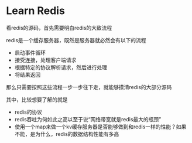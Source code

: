 # Learn Redis

看redis的源码，首先需要明白redis的大致流程

redis是一个缓存服务器，既然是服务器就必然会有以下的流程

- 启动事件循环
- 接受连接，处理客户端请求
- 根据特定的协议解析请求，然后进行处理
- 将结果返回

那么只需要按照这些流程一步一步往下走，就能够摸清redis的大部分源码

其中，比较想要了解的就是

- redis的协议
- redis吞吐为何如此之高以至于说“网络带宽就是redis最大的瓶颈”
- 使用一个map来做一个kv缓存服务器是否能够做到和redis一样的性能？如果不能，是为什么，redis的数据结构性能有多高

